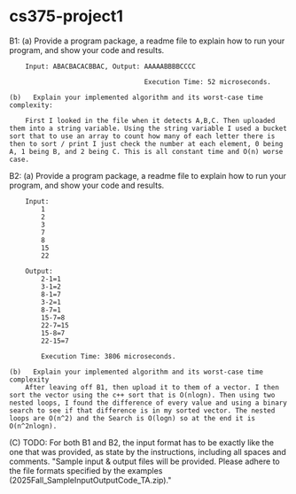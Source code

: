 # cs375-project1

B1:
    (a)   Provide a program package, a readme file to explain how to run your program, and show your code and results.

        Input: ABACBACACBBAC, Output: AAAAABBBBCCCC

                                      Execution Time: 52 microseconds.
 
    (b)   Explain your implemented algorithm and its worst-case time complexity:

        First I looked in the file when it detects A,B,C. Then uploaded them into a string variable. Using the string variable I used a bucket sort that to use an array to count how many of each letter there is then to sort / print I just check the number at each element, 0 being A, 1 being B, and 2 being C. This is all constant time and O(n) worse case. 


B2: 
    (a)   Provide a program package, a readme file to explain how to run your program, and show your code and results.

        Input: 
            1
            2
            3
            7
            8
            15
            22

        Output: 
            2-1=1
            3-1=2
            8-1=7
            3-2=1
            8-7=1
            15-7=8
            22-7=15
            15-8=7
            22-15=7

            Execution Time: 3806 microseconds.

    (b)   Explain your implemented algorithm and its worst-case time complexity 
        After leaving off B1, then upload it to them of a vector. I then sort the vector using the c++ sort that is O(nlogn). Then using two nested loops, I found the difference of every value and using a binary search to see if that difference is in my sorted vector. The nested loops are O(n^2) and the Search is O(logn) so at the end it is O(n^2nlogn).


(C) TODO: For both B1 and B2, the input format has to be exactly like the one that was provided, as state by the instructions, including all spaces and comments. "Sample input & output files will be provided. Please adhere to the file formats specified by the examples (2025Fall_SampleInputOutputCode_TA.zip)."